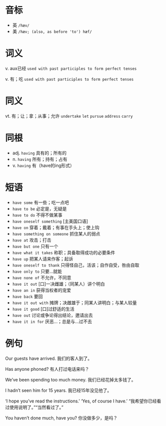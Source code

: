 # 音标

- 英 `/hæv/`
- 美 `/hæv; (also, as before 'to') hæf/`

# 词义

v. aux已经
`used with past participles to form perfect tenses`

v. 有；吃
`used with past participles to form perfect tenses`

# 同义

vt. 有；让；拿；从事；允许
`undertake` `let` `pursue` `address` `carry`

# 同根

- adj. `having` 具有的；所有的
- n. `having` 所有；持有；占有
- v. `having` 有（have的ing形式）

# 短语

- `have some` 有一些；吃一点吧
- `have to be` 必定是，无疑是
- `have to do` 不得不做某事
- `have oneself something` [主美国口语]
- `have on` 穿着；戴着；有事在手头上；使上钩
- `have something on someone` 抓住某人的弱点
- `have at` 攻击；打击
- `have but one` 只有一个
- `have what it takes` 称职；具备取得成功的必要条件
- `have up` 把某人请来作客；起诉
- `have oneself to thank` 只得怪自己，活该；自作自受，咎由自取
- `have only to` 只要…就能
- `have none of` 不允许，不同意
- `have it out` [口]一决雌雄；（同某人）讲个明白
- `have an in` 获得当权者的宠爱
- `have back` 要回
- `have it out with` 摊牌；决雌雄于；同某人讲明白；与某人较量
- `have it good` [口]过舒适的生活
- `have out` 讨论或争论得出结论，邀请出去
- `have it in for` 厌恶…；总是与…过不去

# 例句

Our guests have arrived.
我们的客人到了。

Has anyone phoned?
有人打过电话来吗？

We’ve been spending too much money.
我们已经花掉太多钱了。

I hadn’t seen him for 15 years.
我已经15年没见他了。

‘I hope you’ve read the instructions.’ ‘Yes, of course I have.’
“我希望你已经看过使用说明了。”“当然看过了。”

You haven’t done much, have you?
你没做多少，是吗？


